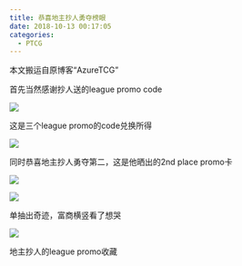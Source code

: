 ```yaml
---
title: 恭喜地主抄人勇夺榜眼
date: 2018-10-13 00:17:05
categories:
  - PTCG
---
```

本文搬运自原博客“AzureTCG”

首先当然感谢抄人送的league promo code

<!--more-->

![](https://raw.githubusercontent.com/oscarcx123/hexo_resource/master/img/ptcg_congrats_chaoren_2nd_place_1.png)

这是三个league promo的code兑换所得

![](https://raw.githubusercontent.com/oscarcx123/hexo_resource/master/img/ptcg_congrats_chaoren_2nd_place_2.png)

同时恭喜地主抄人勇夺第二，这是他晒出的2nd place promo卡

![](https://raw.githubusercontent.com/oscarcx123/hexo_resource/master/img/ptcg_congrats_chaoren_2nd_place_3.jpg)

![](https://raw.githubusercontent.com/oscarcx123/hexo_resource/master/img/ptcg_congrats_chaoren_2nd_place_4.jpg)

单抽出奇迹，富商横竖看了想哭

![](https://raw.githubusercontent.com/oscarcx123/hexo_resource/master/img/ptcg_congrats_chaoren_2nd_place_5.jpg)

地主抄人的league promo收藏
